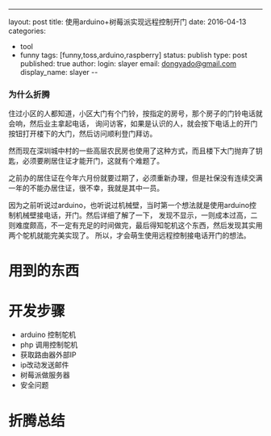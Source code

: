 ---
layout: post
title: 使用arduino+树莓派实现远程控制开门
date: 2016-04-13
categories:
- tool
- funny
tags: [funny,toss,arduino,raspberry]
status: publish
type: post
published: true
author:
  login: slayer
  email: dongyado@gmail.com
  display_name: slayer
--
### 为什么折腾
住过小区的人都知道，小区大门有个门铃，按指定的房号，那个房子的门铃电话就会响，然后业主拿起电话，
询问访客，如果是认识的人，就会按下电话上的开门按钮打开楼下的大门，然后访问顺利登门拜访。

然而现在深圳城中村的一些高层农民房也使用了这种方式，而且楼下大门抛弃了钥匙，必须要刷居住证才能开门，这就有个难题了。

之前办的居住证在今年六月份就要过期了，必须重新办理，但是社保没有连续交满一年的不能办居住证，很不幸，我就是其中一员。

因为之前听说过arduino，也听说过机械壁，当时第一个想法就是使用arduino控制机械壁接电话，开门。然后详细了解了一下，
发现不显示，一则成本过高，二则难度颇高，不一定有充足的时间做完，最后得知鸵机这个东西，然后发现其实用两个鸵机就能完美实现了。
所以，才会萌生使用远程控制接电话开门的想法。

# 用到的东西
# 开发步骤
* arduino 控制鸵机
* php 调用控制鸵机
* 获取路由器外部IP
* ip改动发送邮件
* 树莓派做服务器
* 安全问题

# 折腾总结

